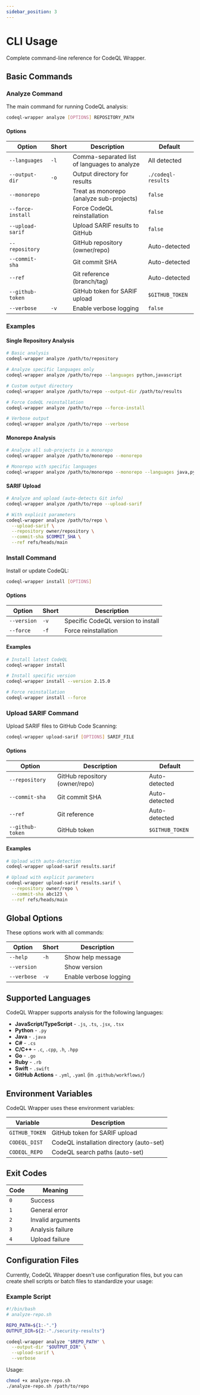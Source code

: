```yaml
---
sidebar_position: 3
---
```


# CLI Usage

Complete command-line reference for CodeQL Wrapper.

## Basic Commands

### Analyze Command

The main command for running CodeQL analysis:

```bash
codeql-wrapper analyze [OPTIONS] REPOSITORY_PATH
```

#### Options

| Option | Short | Description | Default |
|--------|-------|-------------|---------|
| `--languages` | `-l` | Comma-separated list of languages to analyze | All detected |
| `--output-dir` | `-o` | Output directory for results | `./codeql-results` |
| `--monorepo` | | Treat as monorepo (analyze sub-projects) | `false` |
| `--force-install` | | Force CodeQL reinstallation | `false` |
| `--upload-sarif` | | Upload SARIF results to GitHub | `false` |
| `--repository` | | GitHub repository (owner/repo) | Auto-detected |
| `--commit-sha` | | Git commit SHA | Auto-detected |
| `--ref` | | Git reference (branch/tag) | Auto-detected |
| `--github-token` | | GitHub token for SARIF upload | `$GITHUB_TOKEN` |
| `--verbose` | `-v` | Enable verbose logging | `false` |

### Examples

#### Single Repository Analysis

```bash
# Basic analysis
codeql-wrapper analyze /path/to/repository

# Analyze specific languages only
codeql-wrapper analyze /path/to/repo --languages python,javascript

# Custom output directory
codeql-wrapper analyze /path/to/repo --output-dir /path/to/results

# Force CodeQL reinstallation
codeql-wrapper analyze /path/to/repo --force-install

# Verbose output
codeql-wrapper analyze /path/to/repo --verbose
```

#### Monorepo Analysis

```bash
# Analyze all sub-projects in a monorepo
codeql-wrapper analyze /path/to/monorepo --monorepo

# Monorepo with specific languages
codeql-wrapper analyze /path/to/monorepo --monorepo --languages java,python
```

#### SARIF Upload

```bash
# Analyze and upload (auto-detects Git info)
codeql-wrapper analyze /path/to/repo --upload-sarif

# With explicit parameters
codeql-wrapper analyze /path/to/repo \
  --upload-sarif \
  --repository owner/repository \
  --commit-sha $COMMIT_SHA \
  --ref refs/heads/main
```

### Install Command

Install or update CodeQL:

```bash
codeql-wrapper install [OPTIONS]
```

#### Options

| Option | Short | Description |
|--------|-------|-------------|
| `--version` | `-v` | Specific CodeQL version to install |
| `--force` | `-f` | Force reinstallation |

#### Examples

```bash
# Install latest CodeQL
codeql-wrapper install

# Install specific version
codeql-wrapper install --version 2.15.0

# Force reinstallation
codeql-wrapper install --force
```

### Upload SARIF Command

Upload SARIF files to GitHub Code Scanning:

```bash
codeql-wrapper upload-sarif [OPTIONS] SARIF_FILE
```

#### Options

| Option | Description | Default |
|--------|-------------|---------|
| `--repository` | GitHub repository (owner/repo) | Auto-detected |
| `--commit-sha` | Git commit SHA | Auto-detected |
| `--ref` | Git reference | Auto-detected |
| `--github-token` | GitHub token | `$GITHUB_TOKEN` |

#### Examples

```bash
# Upload with auto-detection
codeql-wrapper upload-sarif results.sarif

# Upload with explicit parameters
codeql-wrapper upload-sarif results.sarif \
  --repository owner/repo \
  --commit-sha abc123 \
  --ref refs/heads/main
```

## Global Options

These options work with all commands:

| Option | Short | Description |
|--------|-------|-------------|
| `--help` | `-h` | Show help message |
| `--version` | | Show version |
| `--verbose` | `-v` | Enable verbose logging |

## Supported Languages

CodeQL Wrapper supports analysis for the following languages:

- **JavaScript/TypeScript** - `.js`, `.ts`, `.jsx`, `.tsx`
- **Python** - `.py`
- **Java** - `.java`
- **C#** - `.cs`
- **C/C++** - `.c`, `.cpp`, `.h`, `.hpp`
- **Go** - `.go`
- **Ruby** - `.rb`
- **Swift** - `.swift`
- **GitHub Actions** - `.yml`, `.yaml` (in `.github/workflows/`)

## Environment Variables

CodeQL Wrapper uses these environment variables:

| Variable | Description |
|----------|-------------|
| `GITHUB_TOKEN` | GitHub token for SARIF upload |
| `CODEQL_DIST` | CodeQL installation directory (auto-set) |
| `CODEQL_REPO` | CodeQL search paths (auto-set) |

## Exit Codes

| Code | Meaning |
|------|---------|
| `0` | Success |
| `1` | General error |
| `2` | Invalid arguments |
| `3` | Analysis failure |
| `4` | Upload failure |

## Configuration Files

Currently, CodeQL Wrapper doesn't use configuration files, but you can create shell scripts or batch files to standardize your usage:

### Example Script

```bash
#!/bin/bash
# analyze-repo.sh

REPO_PATH=${1:-"."}
OUTPUT_DIR=${2:-"./security-results"}

codeql-wrapper analyze "$REPO_PATH" \
  --output-dir "$OUTPUT_DIR" \
  --upload-sarif \
  --verbose
```

Usage:

```bash
chmod +x analyze-repo.sh
./analyze-repo.sh /path/to/repo
```
